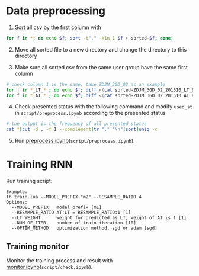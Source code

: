 # Data preprocessing

1. Sort all csv by the first column with 
  ```bash
  for f in *; do echo $f; sort -t"," -k1n,1 $f > sorted-$f; done;
  ```

2. Move all sorted file to a new directory and change the directory to this directory

3. Make sure all sorted csv from the same user group have the same first column
  ```bash
  # check column 1 is the same, take ZDJM_3GD_02 as an example
  for f in *_LT_* ; do echo $f; diff <(cat sorted-ZDJM_3GD_02_201510_LT_BILL.csv | cut -d ',' -f 1) <(cat $f | cut -d ',' -f 1); done;
  for f in *_AT_* ; do echo $f; diff <(cat sorted-ZDJM_3GD_02_201510_AT_BILL.csv | cut -d ',' -f 1) <(cat $f | cut -d ',' -f 1); done;
  ```

4. Check presented status with the following command and modify `used_st` in `script/preprocess.ipynb` according to the presented status
  ```bash
  # the output is the frequency of all presented status
  cat *|cut -d , -f 1 --complement|tr "," "\n"|sort|uniq -c
  ```

5. Run [preprocess.ipynb](http://nbviewer.jupyter.org/github/unicom-zd/rnn/blob/master/script/preprocess.ipynb)(`script/preprocess.ipynb`).

# Training RNN
Run training script:
```
Example:
th train.lua --MODEL_PREFIX "m2" --RESAMPLE_RATIO 4
Options:
  --MODEL_PREFIX   model prefix [m1]
  --RESAMPLE_RATIO AT:LT = RESAMPLE_RATIO:1 [1]
  --LT_WEIGHT      weight for predicted as LT, weight of AT is 1 [1]
  --NUM_OF_ITER    number of train iteration [10]
  --OPTIM_METHOD   optimization method, sgd or adam [sgd]
```

## Training monitor
Monitor the training process and result with [monitor.ipynb](http://nbviewer.jupyter.org/github/unicom-zd/rnn/blob/master/script/monitor.ipynb)(`script/check.ipynb`).
